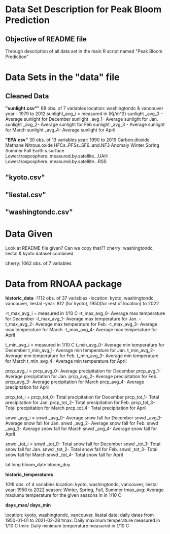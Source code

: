 # Data Set Description for Peak Bloom Prediction #

## Objective of README file ##
Through description of all data set in the main R script named "Peak Bloom Prediction"

# Data Sets in the "data" file
## Cleaned Data
**"sunlight.csv""**
68 obs. of 7 variables
location: washingtondc & vancouver
year - 1979 to 2012
sunlight_avg_i = measured in (Kj/m^2)
sunlight _avg_0 - Average sunlight for December 
sunlight _avg_1- Average sunlight for Jan.
sunlight _avg_2- Average sunlight for Feb
sunlight _avg_3 - Average sunlight for March
sunlight _avg_4- Average sunlight for April

**"EPA.csv"**
30 obs. of 13 variables
year: 1990 to 2019
Carbon.dioxide
Methane
Nitrous.oxide
HFCs..PFSs..SF6..and.NF3
Anomaly
Winter
Spring
Summer
Fall
Earth.s.surface
Lower.trosposphere..measured.by.satellite...UAH
Lower.trosposphere..measured.by.satellite...RSS

**"kyoto.csv"**
----
**"liestal.csv"**
----
**"washingtondc.csv"**
---
# Data Given
Look at README file given? Can we copy that??
cherry: washingtondc, liestal & kyoto dataset combined

cherry:
1062 obs. of 7 variables

# Data from RNOAA package
**historic_data**
-1112 obs. of 37 variables
-location: kyoto, washingtondc, vancouver, liestal
-year: 812 (for kyoto), 1950(for rest of location) to 2022

-t_max_avg_i = measured in 1/10 C
-t_max_avg_0- Average max temperature for December 
-t_max_avg_1- Average max temperature for Jan.
-t_max_avg_2- Average max temperature for Feb.
-t_max_avg_3- Average max temperature for March
-t_max_avg_4- Average max temperature for April

t_min_avg_i = measured in 1/10 C
t_min_avg_0- Average min temperature for December 
t_min_avg_1- Average min temperature for Jan.
t_min_avg_2- Average min temperature for Feb.
t_min_avg_3- Average min temperature for March
t_min_avg_4- Average min temperature for April

prcp_avg_i = 
prcp_avg_0- Average precipitation for December 
prcp_avg_1- Average precipitation for Jan.
prcp_avg_2- Average precipitation for Feb.
prcp_avg_3- Average precipitation for March
prcp_avg_4- Average precipitation for April

prcp_tot_i = 
prcp_tot_0- Total precipitation for December 
prcp_tot_1- Total precipitation for Jan.
prcp_tot_2- Total precipitation for Feb.
prcp_tot_3- Total precipitation for March
prcp_tot_4- Total precipitation for April

snwd _avg_i = 
snwd _avg_0- Average snow fall for December 
snwd _avg_1- Average snow fall for Jan.
snwd _avg_2- Average snow fall for Feb.
snwd _avg_3- Average snow fall for March
snwd _avg_4- Average snow fall for April

snwd _tot_i = 
snwd _tot_0- Total snow fall for December 
snwd _tot_1- Total snow fall for Jan.
snwd _tot_2- Total snow fall for Feb.
snwd _tot_3- Total snow fall for March
snwd _tot_4- Total snow fall for April

lat
long
bloom_date
bloom_doy

**historic_temperatures**

1018 obs. of 4 variables
location: kyoto, washingtondc, vancouver, liestal
year: 1950 to 2022
season: Winter, Spring, Fall, Summer
tmax_avg: Average maxiumu temperature for the given seasons in in 1/10 C

**days_max/ days_min**

location: kyoto, washingtondc, vancouver, liestal
date: daily dates from 1950-01-01 to 2021-02-28
tmax: Daily maximum temperature measured in 1/10 C
tmin: Daily minimum temperature measured in 1/10 C
